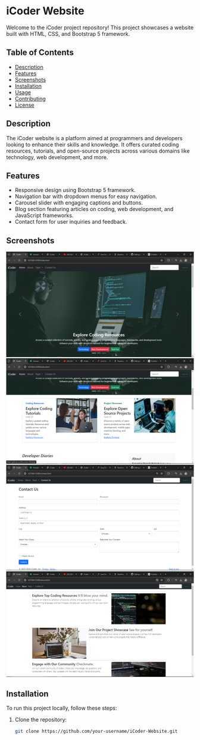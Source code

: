# iCoder Website

Welcome to the iCoder project repository! This project showcases a website built with HTML, CSS, and Bootstrap 5 framework.

## Table of Contents

- [Description](#description)
- [Features](#features)
- [Screenshots](#screenshots)
- [Installation](#installation)
- [Usage](#usage)
- [Contributing](#contributing)
- [License](#license)

## Description

The iCoder website is a platform aimed at programmers and developers looking to enhance their skills and knowledge. It offers curated coding resources, tutorials, and open-source projects across various domains like technology, web development, and more.

## Features

- Responsive design using Bootstrap 5 framework.
- Navigation bar with dropdown menus for easy navigation.
- Carousel slider with engaging captions and buttons.
- Blog section featuring articles on coding, web development, and JavaScript frameworks.
- Contact form for user inquiries and feedback.

## Screenshots

<img src="screenshot 1.png">
<img src="screenshot 2.png">
<img src="screenshot 3.png">
<img src="screenshot 4.png">

## Installation

To run this project locally, follow these steps:

1. Clone the repository:
   ```bash
   git clone https://github.com/your-username/iCoder-Website.git

